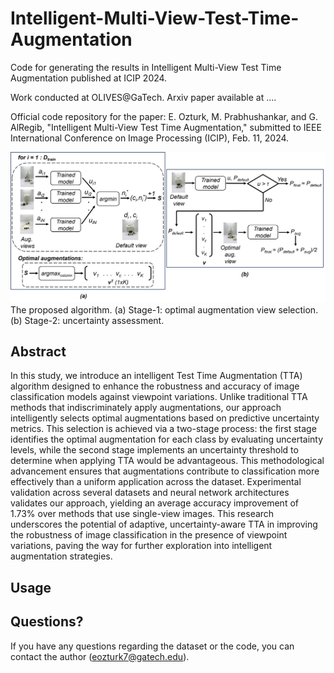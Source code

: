 # Intelligent-Multi-View-Test-Time-Augmentation

Code for generating the results in Intelligent Multi-View Test Time Augmentation published at ICIP 2024.

Work conducted at OLIVES@GaTech. Arxiv paper available at ....

Official code repository for the paper: E. Ozturk, M. Prabhushankar, and G. AlRegib, "Intelligent Multi-View Test Time Augmentation," submitted to IEEE International Conference on Image Processing (ICIP), Feb. 11, 2024.

![Alt text](figs/algorithm.png)
The proposed algorithm. (a) Stage-1: optimal augmentation view selection. (b) Stage-2: uncertainty assessment.
## Abstract

In this study, we introduce an intelligent Test Time Augmentation (TTA) algorithm designed to enhance the robustness and accuracy of image classification models against viewpoint variations. Unlike traditional TTA methods that indiscriminately apply augmentations, our approach intelligently selects optimal augmentations based on predictive uncertainty metrics. This selection is achieved via a two-stage process: the first stage identifies the optimal augmentation for each class by evaluating uncertainty levels, while the second stage implements an uncertainty threshold to determine when applying TTA would be advantageous. This methodological advancement ensures that augmentations contribute to classification more effectively than a uniform application across the dataset. Experimental validation across several datasets and neural network architectures validates our approach, yielding an average accuracy improvement of 1.73% over methods that use single-view images. This research underscores the potential of adaptive, uncertainty-aware TTA in improving the robustness of image classification in the presence of viewpoint variations, paving the way for further exploration into intelligent augmentation strategies.

## Usage

## Questions?

If you have any questions regarding the dataset or the code, you can contact the author (eozturk7@gatech.edu).
